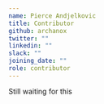 ```yaml
---
name: Pierce Andjelkovic
title: Contributor
github: archanox
twitter: ""
linkedin: ""
slack: ""
joining_date: ""
role: contributor
---
```


Still waiting for this
